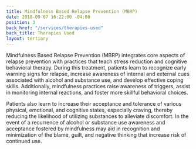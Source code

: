 ```yaml
---
title: Mindfulness Based Relapse Prevention (MBRP)
date: 2018-09-07 16:22:00 -04:00
position: 3
back_href: "/services/therapies-used"
back_title: Therapies Used
layout: tertiary
---
```


Mindfulness Based Relapse Prevention (MBRP) integrates core aspects of relapse prevention with practices that teach stress reduction and cognitive behavioral therapy.   During this treatment, patients learn to recognize early warning signs for relapse, increase awareness of internal and external cues associated with alcohol and substance use, and develop effective coping skills. Additionally, mindfulness practices raise awareness of triggers, assist in monitoring internal reactions, and foster more skillful behavioral choices. 

Patients also learn to increase their acceptance and tolerance of various physical, emotional, and cognitive states, especially craving, thereby reducing the likelihood of utilizing substances to alleviate discomfort. In the event of a recurrence of alcohol or substance use awareness and acceptance fostered by mindfulness may aid in recognition and minimization of the blame, guilt, and negative thinking that increase risk of continued use. 
